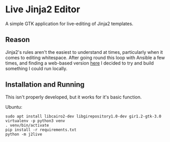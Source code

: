 # Live Jinja2 Editor

A simple GTK application for live-editing of Jinja2 templates.

## Reason

Jinja2's rules aren't the easiest to understand at times, particularly
when it comes to editing whitespace. After going round this loop with
Ansible a few times, and finding a web-based version [here](https://github.com/qn7o/jinja2-live-parser)
I decided to try and build something I could run locally.

## Installation and Running

This isn't properly developed, but it works for it's basic function.

Ubuntu:

```
sudo apt install libcairo2-dev libgirepository1.0-dev gir1.2-gtk-3.0
virtualenv -p python3 venv
. venv/bin/activate
pip install -r requirements.txt
python -m j2live
```
